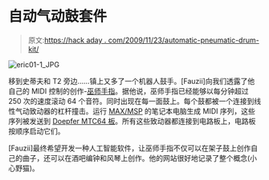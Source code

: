 # 自动气动鼓套件

> 原文:[https://hack aday . com/2009/11/23/automatic-pneumatic-drum-kit/](https://hackaday.com/2009/11/23/automatic-pneumatic-drum-kit/)

![](../Images/92f25851e0700b367cc7900a254d442f.png "eric01-1_JPG")

移到史蒂夫和 T2 旁边……镇上又多了一个机器人鼓手。[Fauzii]向我们透露了他自己的 MIDI 控制的创作-[巫师手指](http://nestofdemons.com/wizard.html)。据他说，巫师手指已经能够以每分钟超过 250 次的速度滚动 64 个音符。同时出现在每一面鼓上。每个鼓都被一个连接到线性气动致动器的杠杆撞击。运行 [MAX/MSP](http://www.cycling74.com/products/max5) 的笔记本电脑生成 MIDI 序列，这些序列被发送到 [Doepfer MTC64 板](http://www.doepfer.de/mtc.htm)。所有这些致动器都连接到电路板上，电路板按顺序启动它们。

[Fauzii]最终希望开发一种人工智能软件，让巫师手指不仅可以在架子鼓上创作自己的曲子，还可以在酒吧编钟和风琴上创作。他的网站很好地记录了整个概念(小心野猫)。